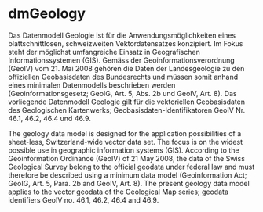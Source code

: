 # dmGeology

Das Datenmodell Geologie ist für die Anwendungsmöglichkeiten eines blattschnittlosen, schweizweiten Vektordatensatzes konzipiert. Im Fokus steht der möglichst umfangreiche Einsatz in Geografischen Informationssystemen (GIS).
Gemäss der Geoinformationsverordnung (GeoIV) vom 21. Mai 2008 gehören die Daten der Landesgeologie zu den offiziellen Geobasisdaten des Bundesrechts und müssen somit anhand eines minimalen Datenmodells beschrieben werden (Geoinformationsgesetz; GeoIG, Art. 5, Abs. 2b und GeoIV, Art. 8). Das vorliegende Datenmodell Geologie gilt für die vektoriellen Geobasisdaten des Geologischen Kartenwerks; Geobasisdaten-Identifikatoren GeoIV Nr. 46.1, 46.2, 46.4 und 46.9. 

The geology data model is designed for the application possibilities of a sheet-less, Switzerland-wide vector data set. The focus is on the widest possible use in geographic information systems (GIS).
According to the Geoinformation Ordinance (GeoIV) of 21 May 2008, the data of the Swiss Geological Survey belong to the official geodata under federal law and must therefore be described using a minimum data model (Geoinformation Act; GeoIG, Art. 5, Para. 2b and GeoIV, Art. 8). The present geology data model applies to the vector geodata of the Geological Map series; geodata identifiers GeoIV no. 46.1, 46.2, 46.4 and 46.9. 
